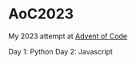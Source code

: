 # AoC2023

My 2023 attempt at [Advent of Code](https://adventofcode.com/)

Day 1: Python
Day 2: Javascript
